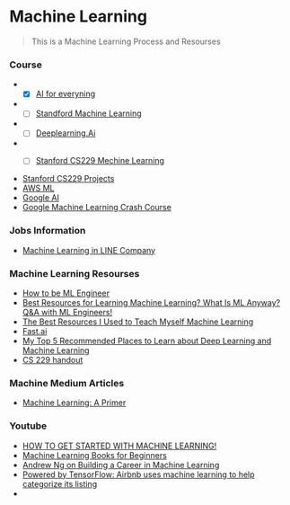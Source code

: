 # Machine Learning

> This is a Machine Learning Process and Resourses

### Course
* - [x]  [AI for everyning](https://www.coursera.org/learn/ai-for-everyone/home/welcome)
* - [ ]  [Standford Machine Learning](https://www.coursera.org/learn/machine-learning)
* - [ ]  [Deeplearning.Ai](https://www.deeplearning.ai/)
* - [ ]  [Stanford CS229 Mechine Learning](http://cs229.stanford.edu/syllabus.html)


* [Stanford CS229 Projects](http://cs229.stanford.edu/proj2017/index.html) 
* [AWS ML](https://aws.amazon.com/cn/training/learning-paths/machine-learning/?fbclid=IwAR1eJLMzF9ezsHL9tjzhbvZbnlriSSCHtSgzomyErigbpd8v5mqlTNiiHi8)
* [Google AI](https://ai.google/education/)
* [Google Machine Learning Crash Course](https://developers.google.com/machine-learning/crash-course/)

### Jobs Information
* [Machine Learning in LINE Company](https://www.slideshare.net/linecorp/machine-learning-at-line-124120738)


### Machine Learning Resourses
* [How to be ML Engineer](https://github.com/ZuzooVn/machine-learning-for-software-engineers?fbclid=IwAR2S4_R0vkPKzDsoEb8TOdsIwxUXvxw-29S7F80z4WyXY_-loI_tcE7JLAE#machine-learning-mastery)
* [Best Resources for Learning Machine Learning? What Is ML Anyway? Q&A with ML Engineers!](https://www.youtube.com/watch?v=3EoRJR9kxAw&t=1s)
* [The Best Resources I Used to Teach Myself Machine Learning](https://medium.freecodecamp.org/the-best-resources-i-used-to-teach-myself-machine-learning-part-1-292232d167)
* [Fast.ai](https://www.fast.ai/about/)
* [My Top 5 Recommended Places to Learn about Deep Learning and Machine Learning](https://medium.com/datadriveninvestor/my-top-5-recommended-places-to-learn-about-deep-learning-and-machine-learning-f95153a847e)
* [CS 229 handout](https://stanford.edu/~shervine/teaching/cs-229/cheatsheet-supervised-learning)

### Machine Medium Articles

* [Machine Learning: A Primer](https://medium.com/@iamlizzieturner/lets-talk-about-machine-learning-ddca914e9dd1)

### Youtube
* [HOW TO GET STARTED WITH MACHINE LEARNING!](https://www.youtube.com/watch?v=I74ymkoNTnw&t=8s)
* [Machine Learning Books for Beginners](https://www.youtube.com/watch?v=vEBYLnHacQM&t=437s)
* [Andrew Ng on Building a Career in Machine Learning](https://www.youtube.com/watch?v=4kiHsIaK9_w&t=1290s)
* [
Powered by TensorFlow: Airbnb uses machine learning to help categorize its listing ](https://www.youtube.com/watch?v=tPb2u9kwh2w&t=84s)
*



